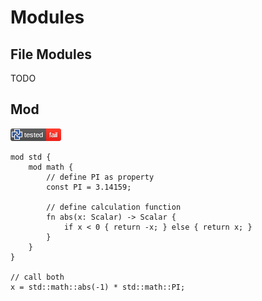 # Modules

## File Modules

TODO

## Mod

[![test](.test/mod_example.png)](.test/mod_example.log)

```µcad,mod_example
mod std {
    mod math {
        // define PI as property
        const PI = 3.14159;

        // define calculation function
        fn abs(x: Scalar) -> Scalar {
            if x < 0 { return -x; } else { return x; }
        }
    }
}

// call both
x = std::math::abs(-1) * std::math::PI;
```
